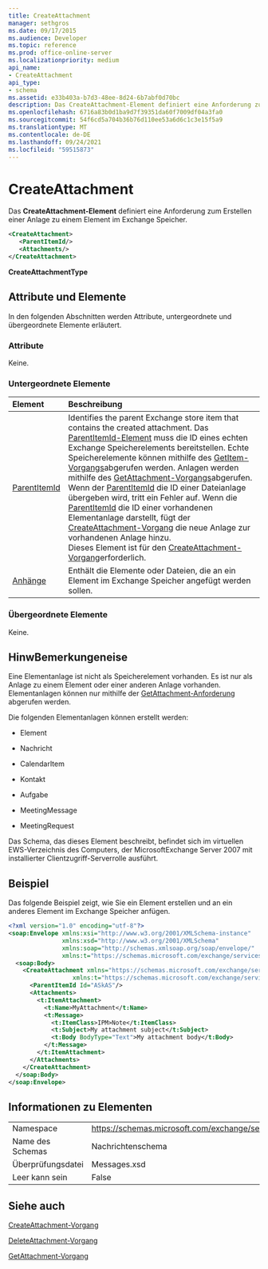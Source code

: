 ```yaml
---
title: CreateAttachment
manager: sethgros
ms.date: 09/17/2015
ms.audience: Developer
ms.topic: reference
ms.prod: office-online-server
ms.localizationpriority: medium
api_name:
- CreateAttachment
api_type:
- schema
ms.assetid: e33b403a-b7d3-48ee-8d24-6b7abf0d70bc
description: Das CreateAttachment-Element definiert eine Anforderung zum Erstellen einer Anlage zu einem Element im Exchange Speicher.
ms.openlocfilehash: 6716a83b0d1ba9d7f39351da60f7009df04a3fa0
ms.sourcegitcommit: 54f6cd5a704b36b76d110ee53a6d6c1c3e15f5a9
ms.translationtype: MT
ms.contentlocale: de-DE
ms.lasthandoff: 09/24/2021
ms.locfileid: "59515873"
---
```

# <a name="createattachment"></a>CreateAttachment

Das **CreateAttachment-Element** definiert eine Anforderung zum Erstellen einer Anlage zu einem Element im Exchange Speicher. 
  
```xml
<CreateAttachment>
   <ParentItemId/>
   <Attachments/>
</CreateAttachment>
```

 **CreateAttachmentType**
## <a name="attributes-and-elements"></a>Attribute und Elemente

In den folgenden Abschnitten werden Attribute, untergeordnete und übergeordnete Elemente erläutert.
  
### <a name="attributes"></a>Attribute

Keine.
  
### <a name="child-elements"></a>Untergeordnete Elemente

|**Element**|**Beschreibung**|
|:-----|:-----|
|[ParentItemId](parentitemid.md) <br/> |Identifies the parent Exchange store item that contains the created attachment. Das [ParentItemId-Element](parentitemid.md) muss die ID eines echten Exchange Speicherelements bereitstellen. Echte Speicherelemente können mithilfe des [GetItem-Vorgangs](getitem-operation.md)abgerufen werden. Anlagen werden mithilfe des [GetAttachment-Vorgangs](getattachment-operation.md)abgerufen. Wenn der [ParentItemId](parentitemid.md) die ID einer Dateianlage übergeben wird, tritt ein Fehler auf. Wenn die [ParentItemId](parentitemid.md) die ID einer vorhandenen Elementanlage darstellt, fügt der [CreateAttachment-Vorgang](createattachment-operation.md) die neue Anlage zur vorhandenen Anlage hinzu.  <br/> Dieses Element ist für den [CreateAttachment-Vorgang](createattachment-operation.md)erforderlich.  <br/> |
|[Anhänge](attachments-ex15websvcsotherref.md) <br/> |Enthält die Elemente oder Dateien, die an ein Element im Exchange Speicher angefügt werden sollen.  <br/> |
   
### <a name="parent-elements"></a>Übergeordnete Elemente

Keine.
  
## <a name="remarks"></a>HinwBemerkungeneise

Eine Elementanlage ist nicht als Speicherelement vorhanden. Es ist nur als Anlage zu einem Element oder einer anderen Anlage vorhanden. Elementanlagen können nur mithilfe der [GetAttachment-Anforderung](getattachment.md) abgerufen werden. 
  
Die folgenden Elementanlagen können erstellt werden:
  
- Element
    
- Nachricht
    
- CalendarItem
    
- Kontakt
    
- Aufgabe
    
- MeetingMessage
    
- MeetingRequest
    
Das Schema, das dieses Element beschreibt, befindet sich im virtuellen EWS-Verzeichnis des Computers, der MicrosoftExchange Server 2007 mit installierter Clientzugriff-Serverrolle ausführt.
  
## <a name="example"></a>Beispiel

Das folgende Beispiel zeigt, wie Sie ein Element erstellen und an ein anderes Element im Exchange Speicher anfügen.
  
```XML
<?xml version="1.0" encoding="utf-8"?>
<soap:Envelope xmlns:xsi="http://www.w3.org/2001/XMLSchema-instance"
               xmlns:xsd="http://www.w3.org/2001/XMLSchema"
               xmlns:soap="http://schemas.xmlsoap.org/soap/envelope/"
               xmlns:t="https://schemas.microsoft.com/exchange/services/2006/types">
  <soap:Body>
    <CreateAttachment xmlns="https://schemas.microsoft.com/exchange/services/2006/messages" 
                  xmlns:t="https://schemas.microsoft.com/exchange/services/2006/types">
      <ParentItemId Id="ASkAS"/>
      <Attachments>
        <t:ItemAttachment>
          <t:Name>MyAttachment</t:Name>
          <t:Message>
            <t:ItemClass>IPM>Note</t:ItemClass>
            <t:Subject>My attachment subject</t:Subject>
            <t:Body BodyType="Text">My attachment body</t:Body>
          </t:Message>
        </t:ItemAttachment>
      </Attachments>
    </CreateAttachment>
  </soap:Body>
</soap:Envelope>
```

## <a name="element-information"></a>Informationen zu Elementen

|||
|:-----|:-----|
|Namespace  <br/> |https://schemas.microsoft.com/exchange/services/2006/messages  <br/> |
|Name des Schemas  <br/> |Nachrichtenschema  <br/> |
|Überprüfungsdatei  <br/> |Messages.xsd  <br/> |
|Leer kann sein  <br/> |False  <br/> |
   
## <a name="see-also"></a>Siehe auch



[CreateAttachment-Vorgang](createattachment-operation.md)
  
[DeleteAttachment-Vorgang](deleteattachment-operation.md)
  
[GetAttachment-Vorgang](getattachment-operation.md)

